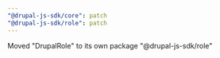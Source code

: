 ```yaml
---
"@drupal-js-sdk/core": patch
"@drupal-js-sdk/role": patch
---
```


Moved "DrupalRole" to its own package "@drupal-js-sdk/role"
